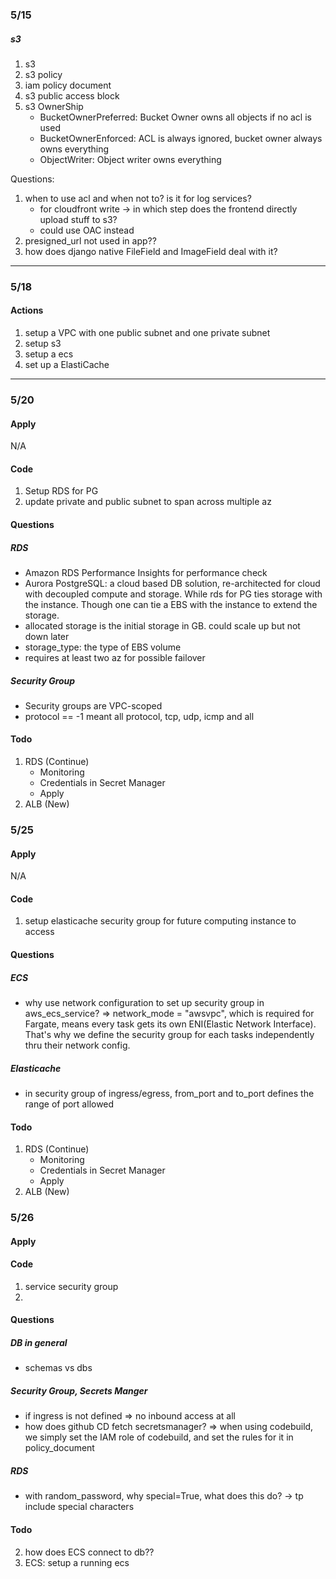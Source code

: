 ### 5/15

##### s3

1. s3
2. s3 policy
3. iam policy document
4. s3 public access block
5. s3 OwnerShip
   - BucketOwnerPreferred: Bucket Owner owns all objects if no acl is used
   - BucketOwnerEnforced: ACL is always ignored, bucket owner always owns everything
   - ObjectWriter: Object writer owns everything

Questions:

1. when to use acl and when not to? is it for log services?
   - for cloudfront write -> in which step does the frontend directly upload stuff to s3?
   - could use OAC instead
2. presigned_url not used in app??
3. how does django native FileField and ImageField deal with it?

---

### 5/18

#### Actions

1. setup a VPC with one public subnet and one private subnet
2. setup s3
3. setup a ecs
4. set up a ElastiCache

---

### 5/20

#### Apply

N/A

#### Code

1. Setup RDS for PG
2. update private and public subnet to span across multiple az

#### Questions

##### RDS

- Amazon RDS Performance Insights for performance check
- Aurora PostgreSQL: a cloud based DB solution, re-architected for cloud with decoupled compute and storage. While rds for PG ties storage with the instance. Though one can tie a EBS with the instance to extend the storage.
- allocated storage is the initial storage in GB. could scale up but not down later
- storage_type: the type of EBS volume
- requires at least two az for possible failover

##### Security Group

- Security groups are VPC-scoped
- protocol == -1 meant all protocol, tcp, udp, icmp and all

#### Todo

1. RDS (Continue)
   - Monitoring
   - Credentials in Secret Manager
   - Apply
2. ALB (New)

### 5/25

#### Apply

N/A

#### Code

1. setup elasticache security group for future computing instance to access

#### Questions

##### ECS

- why use network configuration to set up security group in aws_ecs_service?
  => network_mode = "awsvpc", which is required for Fargate, means every task gets its own ENI(Elastic Network Interface). That's why we define the security group for each tasks independently thru their network config.

##### Elasticache

- in security group of ingress/egress, from_port and to_port defines the range of port allowed

#### Todo

1. RDS (Continue)
   - Monitoring
   - Credentials in Secret Manager
   - Apply
2. ALB (New)

### 5/26

#### Apply

#### Code

1. service security group
2.

#### Questions

##### DB in general

- schemas vs dbs

##### Security Group, Secrets Manger

- if ingress is not defined => no inbound access at all
- how does github CD fetch secretsmanager? => when using codebuild, we simply set the IAM role of codebuild, and set the rules for it in policy_document

##### RDS

- with random_password, why special=True, what does this do? -> tp include special characters

#### Todo

2. how does ECS connect to db??
3. ECS: setup a running ecs
